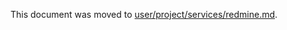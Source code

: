This document was moved to [user/project/services/redmine.md](../user/project/services/redmine.md). 
